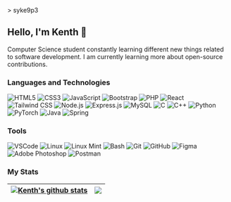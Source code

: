 \> syke9p3

## Hello, I'm Kenth 👋

Computer Science student constantly learning different new things related to software development. I am currently learning more about open-source contributions.


### Languages and Technologies
![HTML5](https://img.shields.io/badge/-HTML5-1d1f21?style=flat&logo=HTML5&logoColor=E34F26)
![CSS3](https://img.shields.io/badge/-CSS3-1d1f21?style=flat&logo=CSS3&logoColor=1572B6)
![JavaScript](https://img.shields.io/badge/-JavaScript-1d1f21?style=flat&logo=javascript)
![Bootstrap](https://img.shields.io/badge/-Bootstrap-1d1f21?style=flat&logo=bootstrap&logoColor=563D7C)
![PHP](https://img.shields.io/badge/-PHP-1d1f21?style=flat&logo=php&logoColor=777BB4)
![React](https://img.shields.io/badge/-React-1d1f21?style=flat&logo=react&logoColor=61DAFB)
![Tailwind CSS](https://img.shields.io/badge/-Tailwind_CSS-1d1f21?style=flat&logo=tailwind-css&logoColor=38B2AC)
![Node.js](https://img.shields.io/badge/-Node.js-1d1f21?style=flat&logo=node.js)
![Express.js](https://img.shields.io/badge/-Express.js-1d1f21?style=flat&logo=express)
![MySQL](https://img.shields.io/badge/-MySQL-1d1f21?style=flat&logo=mysql)
![C](https://img.shields.io/badge/-C-1d1f21?style=flat&logo=c)
![C++](https://img.shields.io/badge/-C++-1d1f21?style=flat&logo=c%2B%2B&logoColor=00599C)
![Python](https://img.shields.io/badge/-Python-1d1f21?style=flat&logo=python&logoColor=3776AB)
![PyTorch](https://img.shields.io/badge/-PyTorch-1d1f21?style=flat&logo=pytorch&logoColor=EE4C2C)
![Java](https://img.shields.io/badge/-Java-1d1f21?style=flat&logo=java&logoColor=007396)
![Spring](https://img.shields.io/badge/-Spring-1d1f21?style=flat&logo=spring&logoColor=6DB33F)





### Tools
![VSCode](https://img.shields.io/badge/-Visual%20Studio%20Code-1d1f21?style=flat&logo=Visual-Studio-Code&logoColor=007ACC)
![Linux](https://img.shields.io/badge/-Linux-1d1f21?style=flat&logo=Linux&logoColor=FCC624)
![Linux Mint](https://img.shields.io/badge/-Linux%20Mint-1d1f21?style=flat&logo=linuxmint&logoColor=#87CF3E)
![Bash](https://img.shields.io/badge/-GNU%20Bash-1d1f21?style=flat&logo=GNU-Bash&logoColor=4EAA25)
![Git](https://img.shields.io/badge/-Git-1d1f21?style=flat&logo=Git&logoColor=F05032)
![GitHub](https://img.shields.io/badge/-GitHub-1d1f21?style=flat&logo=GitHub&logoColor=ffffff)
![Figma](https://img.shields.io/badge/-Figma-1d1f21?style=flat&logo=Figma&logoColor=F24E1E)
![Adobe Photoshop](https://img.shields.io/badge/-Adobe%20Photoshop-1d1f21?style=flat&logo=Adobe%20Photoshop&logoColor=#31A8FF)
![Postman](https://img.shields.io/badge/-Postman-1d1f21?style=flat&logo=Postman&logoColor=FF6C37)
### My Stats


| <a href="https://github.com/anuraghazra/github-readme-stats"><img align="center" src="https://github-readme-stats.vercel.app/api?username=syke9p3&show_icons=true&include_all_commits=true&theme=tokyonight&hide_border=true" alt="Kenth's github stats" /></a> | <a href="https://github.com/anuraghazra/github-readme-stats"><img align="center" src="https://github-readme-stats.vercel.app/api/top-langs/?username=syke9p3&layout=compact&theme=tokyonight&hide_border=true" /></a> |
| ------------- | ------------- |


<!--
**syke9p3/syke9p3** is a ✨ _special_ ✨ repository because its `README.md` (this file) appears on your GitHub profile.

Here are some ideas to get you started:

- 🔭 I’m currently working on ...
- 🌱 I’m currently learning ...
- 👯 I’m looking to collaborate on ...
- 🤔 I’m looking for help with ...
- 💬 Ask me about ...
- 📫 How to reach me: ...
- 😄 Pronouns: ...
- ⚡ Fun fact: ...
-->
